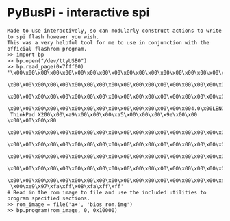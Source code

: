 # PyBusPi - interactive spi 
    Made to use interactively, so can modularly construct actions to write to spi flash however you wish.
    This was a very helpful tool for me to use in conjunction with the official flashrom program.
    >> import bp
    >> bp.open("/dev/ttyUSB0")
    >> bp.read_page(0x7fff00)
    '\x00\x00\x00\x00\x00\x00\x00\x00\x00\x00\x00\x00\x00\x00\x00\x00\x00\x00\x00\x00\x00\x00\x00\x00
     \x00\x00\x00\x00\x00\x00\x00\x00\x00\x00\x00\x00\x00\x00\x00\x00\x00\x00\x00\x00\x00\x00\x00\x00
     \x00\x00\x00\x00\x00\x00\x00\x00\x00\x00\x00\x00\x00\x00\x00\x00\x00\x00\x00\x00\x00\x00\x00\x00
     \x00\x00\x00\x00\x00\x00\x00\x00\x00\x00\x00\x00\x00\x00\x004.0\x00LENOVO\x00
     ThinkPad X200\x00\xa9\x00\x00\x00\xa5\x00\x00\x00\x9e\x00\x00 \x00\x00\x00\x80
     \x00\x00\x00\x00\x00\x00\x00\x00\x00\x00\x00\x00\x00\x00\x00\x00\x00\x00\x00\x00\x00\x00\x00\x00
     \x00\x00\x00\x00\x00\x00\x00\x00\x00\x00\x00\x00\x00\x00\x00\x00\x00\x00\x00\x00\x00\x00\x00\x00
     \x00\x00\x00\x00\x00\x00\x00\x00\x00\x00\x00\x00\x00\x00\x00\x00\x00\x00\x00\x00\x00\x00\x00\x00
     \x00\x00\x00\x00\x00\x00\x00\x00\x00\x00\x00\x00\x00\x00\x00\x00\x00\x00\x00\x00\x00\x00\x00\x00
     \x00\x00\x00\x00\x00\x00\x00\x00\x00\x00\x00\x00\x00\x00\x00\x00\x00\xe95\xfa\xff\xff\x00\x00
     \x00\xe9\x97\xfa\xff\x08\xfa\xff\xff'
    # Read in the rom image to file and use the included utilities to program specified sections.
    >> rom_image = file('a+', 'bios_rom.img')
    >> bp.program(rom_image, 0, 0x10000)
